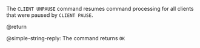 The `CLIENT UNPAUSE` command resumes command processing for all clients that were paused by `CLIENT PAUSE`.

@return

@simple-string-reply: The command returns `OK`
